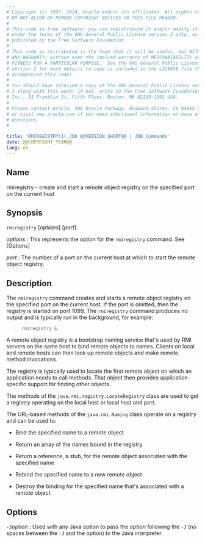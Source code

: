 ```yaml
---
# Copyright (c) 1997, 2024, Oracle and/or its affiliates. All rights reserved.
# DO NOT ALTER OR REMOVE COPYRIGHT NOTICES OR THIS FILE HEADER.
#
# This code is free software; you can redistribute it and/or modify it
# under the terms of the GNU General Public License version 2 only, as
# published by the Free Software Foundation.
#
# This code is distributed in the hope that it will be useful, but WITHOUT
# ANY WARRANTY; without even the implied warranty of MERCHANTABILITY or
# FITNESS FOR A PARTICULAR PURPOSE.  See the GNU General Public License
# version 2 for more details (a copy is included in the LICENSE file that
# accompanied this code).
#
# You should have received a copy of the GNU General Public License version
# 2 along with this work; if not, write to the Free Software Foundation,
# Inc., 51 Franklin St, Fifth Floor, Boston, MA 02110-1301 USA.
#
# Please contact Oracle, 500 Oracle Parkway, Redwood Shores, CA 94065 USA
# or visit www.oracle.com if you need additional information or have any
# questions.
#

title: 'RMIREGISTRY(1) JDK @@VERSION_SHORT@@ | JDK Commands'
date: @@COPYRIGHT_YEAR@@
lang: en
---
```


## Name

rmiregistry - create and start a remote object registry on the specified port
on the current host

## Synopsis

`rmiregistry` \[*options*\] \[*port*\]

*options*
:   This represents the option for the `rmiregistry` command. See
    [Options]

*port*
:   The number of a port on the current host at which to start the remote
    object registry.

## Description

The `rmiregistry` command creates and starts a remote object registry on the
specified port on the current host. If the port is omitted, then the registry
is started on port 1099. The `rmiregistry` command produces no output and is
typically run in the background, for example:

>   `rmiregistry &`

A remote object registry is a bootstrap naming service that's used by RMI
servers on the same host to bind remote objects to names. Clients on local and
remote hosts can then look up remote objects and make remote method
invocations.

The registry is typically used to locate the first remote object on which an
application needs to call methods. That object then provides
application-specific support for finding other objects.

The methods of the `java.rmi.registry.LocateRegistry` class are used to get a
registry operating on the local host or local host and port.

The URL-based methods of the `java.rmi.Naming` class operate on a registry and
can be used to:

-   Bind the specified name to a remote object

-   Return an array of the names bound in the registry

-   Return a reference, a stub, for the remote object associated with the
    specified name

-   Rebind the specified name to a new remote object

-   Destroy the binding for the specified name that's associated with a remote
    object

## Options

`-J`*option*
:   Used with any Java option to pass the *option* following the `-J` (no
    spaces between the `-J` and the option) to the Java interpreter.
